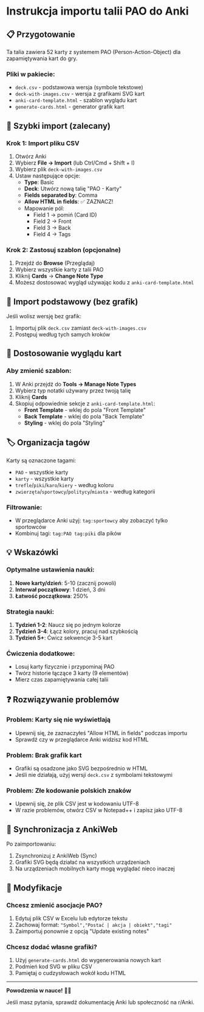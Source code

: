 # Instrukcja importu talii PAO do Anki

## 📋 Przygotowanie

Ta talia zawiera 52 karty z systemem PAO (Person-Action-Object) dla zapamiętywania kart do gry.

### Pliki w pakiecie:
- `deck.csv` - podstawowa wersja (symbole tekstowe)
- `deck-with-images.csv` - wersja z grafikami SVG kart
- `anki-card-template.html` - szablon wyglądu kart
- `generate-cards.html` - generator grafik kart

## 🚀 Szybki import (zalecany)

### Krok 1: Import pliku CSV
1. Otwórz Anki
2. Wybierz **File → Import** (lub Ctrl/Cmd + Shift + I)
3. Wybierz plik `deck-with-images.csv`
4. Ustaw następujące opcje:
   - **Type**: Basic
   - **Deck**: Utwórz nową talię "PAO - Karty"
   - **Fields separated by**: Comma
   - **Allow HTML in fields**: ✅ ZAZNACZ!
   - Mapowanie pól:
     - Field 1 → pomiń (Card ID)
     - Field 2 → Front
     - Field 3 → Back
     - Field 4 → Tags

### Krok 2: Zastosuj szablon (opcjonalne)
1. Przejdź do **Browse** (Przeglądaj)
2. Wybierz wszystkie karty z talii PAO
3. Kliknij **Cards** → **Change Note Type**
4. Możesz dostosować wygląd używając kodu z `anki-card-template.html`

## 📝 Import podstawowy (bez grafik)

Jeśli wolisz wersję bez grafik:
1. Importuj plik `deck.csv` zamiast `deck-with-images.csv`
2. Postępuj według tych samych kroków

## 🎨 Dostosowanie wyglądu kart

### Aby zmienić szablon:
1. W Anki przejdź do **Tools → Manage Note Types**
2. Wybierz typ notatki używany przez twoją talię
3. Kliknij **Cards**
4. Skopiuj odpowiednie sekcje z `anki-card-template.html`:
   - **Front Template** - wklej do pola "Front Template"
   - **Back Template** - wklej do pola "Back Template"  
   - **Styling** - wklej do pola "Styling"

## 🏷️ Organizacja tagów

Karty są oznaczone tagami:
- `PAO` - wszystkie karty
- `karty` - wszystkie karty
- `trefle`/`piki`/`karo`/`kiery` - według koloru
- `zwierzęta`/`sportowcy`/`politycy`/`miasta` - według kategorii

### Filtrowanie:
- W przeglądarce Anki użyj: `tag:sportowcy` aby zobaczyć tylko sportowców
- Kombinuj tagi: `tag:PAO tag:piki` dla pików

## 💡 Wskazówki

### Optymalne ustawienia nauki:
1. **Nowe karty/dzień**: 5-10 (zacznij powoli)
2. **Interwał początkowy**: 1 dzień, 3 dni
3. **Łatwość początkowa**: 250%

### Strategia nauki:
1. **Tydzień 1-2**: Naucz się po jednym kolorze
2. **Tydzień 3-4**: Łącz kolory, pracuj nad szybkością
3. **Tydzień 5+**: Ćwicz sekwencje 3-5 kart

### Ćwiczenia dodatkowe:
- Losuj karty fizycznie i przypominaj PAO
- Twórz historie łączące 3 karty (9 elementów)
- Mierz czas zapamiętywania całej talii

## ❓ Rozwiązywanie problemów

### Problem: Karty się nie wyświetlają
- Upewnij się, że zaznaczyłeś "Allow HTML in fields" podczas importu
- Sprawdź czy w przeglądarce Anki widzisz kod HTML

### Problem: Brak grafik kart
- Grafiki są osadzone jako SVG bezpośrednio w HTML
- Jeśli nie działają, użyj wersji `deck.csv` z symbolami tekstowymi

### Problem: Złe kodowanie polskich znaków
- Upewnij się, że plik CSV jest w kodowaniu UTF-8
- W razie problemów, otwórz CSV w Notepad++ i zapisz jako UTF-8

## 📱 Synchronizacja z AnkiWeb

Po zaimportowaniu:
1. Zsynchronizuj z AnkiWeb (Sync)
2. Grafiki SVG będą działać na wszystkich urządzeniach
3. Na urządzeniach mobilnych karty mogą wyglądać nieco inaczej

## 🔧 Modyfikacje

### Chcesz zmienić asocjacje PAO?
1. Edytuj plik CSV w Excelu lub edytorze tekstu
2. Zachowaj format: `"Symbol","Postać | akcja | obiekt","tagi"`
3. Zaimportuj ponownie z opcją "Update existing notes"

### Chcesz dodać własne grafiki?
1. Użyj `generate-cards.html` do wygenerowania nowych kart
2. Podmień kod SVG w pliku CSV
3. Pamiętaj o cudzysłowach wokół kodu HTML

---

**Powodzenia w nauce!** 🎴🧠

Jeśli masz pytania, sprawdź dokumentację Anki lub społeczność na r/Anki.